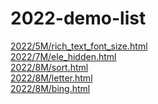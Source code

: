 # 2022-demo-list

[2022/5M/rich_text_font_size.html](https://www.adba.club/CSS-Inspired-Factory/2022/5M/rich_text_font_size.html) <br/>[2022/7M/ele_hidden.html](https://www.adba.club/CSS-Inspired-Factory/2022/7M/ele_hidden.html) <br/>[2022/8M/sort.html](https://www.adba.club/CSS-Inspired-Factory/2022/8M/sort.html) <br/>[2022/8M/letter.html](https://www.adba.club/CSS-Inspired-Factory/2022/8M/letter.html) <br/>
[2022/8M/bing.html](https://www.adba.club/CSS-Inspired-Factory/2022/8M/bing.html) <br/>